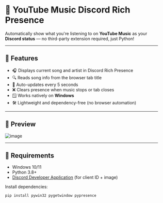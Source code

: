 # 🎵 YouTube Music Discord Rich Presence

Automatically show what you're listening to on **YouTube Music** as your **Discord status** — no third-party extension required, just Python!

---

## 🚀 Features

- 🎧 Displays current song and artist in Discord Rich Presence
- 🔍 Reads song info from the browser tab title
- 🔄 Auto-updates every 5 seconds
- ❌ Clears presence when music stops or tab closes
- 🪟 Works natively on **Windows**
- 🛠️ Lightweight and dependency-free (no browser automation)

---

## 📸 Preview

![image](https://github.com/user-attachments/assets/6de72100-0495-49ae-a190-2aab4b3d6915)


---

## 🧰 Requirements

- Windows 10/11  
- Python 3.8+
- [Discord Developer Application](https://discord.com/developers/applications) (for client ID + image)

Install dependencies:

```bash
pip install pywin32 pygetwindow pypresence
